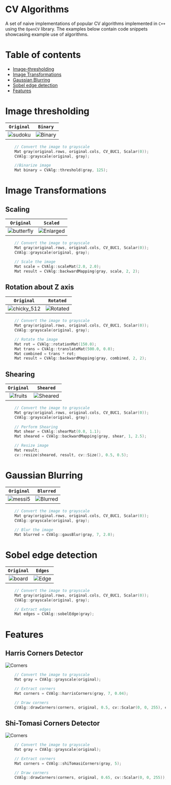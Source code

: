 # CV Algorithms
A set of naive implementations of popular CV algorithms implemented in `C++` using the `OpenCV` library. The examples below contain code snippets showcasing example use of algorithms.

# Table of contents
- [Image-thresholding](#Image-thresholding)
- [Image Transformations](#Image-Transformations)
- [Gaussian Blurring](#Gaussian-Blurring)
- [Sobel edge detection](#Sobel-edge-detection)
- [Features](#Features)

# Image thresholding

| `Original` | `Binary` |
| :---:| :---:|
|![sudoku](https://user-images.githubusercontent.com/50104866/178046409-b5905053-e777-494c-ab34-3fb9c5c5eeb7.png) | ![Binary](https://user-images.githubusercontent.com/50104866/178046386-30209dc4-c40d-4f6c-a880-d9c2837442ac.png)|

```C++
    // Convert the image to grayscale
    Mat gray(original.rows, original.cols, CV_8UC1, Scalar(0));
    CVAlg::grayscale(original, gray);

    //Binarize image
    Mat binary = CVAlg::threshold(gray, 125);
```

# Image Transformations

## Scaling

| `Original` | `Scaled` |
| :---:| :---:|
|![butterfly](https://user-images.githubusercontent.com/50104866/178106450-10805a9f-6d99-47d2-9d5d-290d72418c4d.jpg)|![Enlarged](https://user-images.githubusercontent.com/50104866/178106462-62149a57-f3be-4724-9c1b-96b617b00435.png)|


```C++
    // Convert the image to grayscale
    Mat gray(original.rows, original.cols, CV_8UC1, Scalar(0));
    CVAlg::grayscale(original, gray);

    // Scale the image
    Mat scale = CVAlg::scaleMat(2.0, 2.0);
    Mat result = CVAlg::backwardMapping(gray, scale, 2, 2);
```

## Rotation about Z axis

| `Original` | `Rotated` |
| :---:| :---:|
| ![chicky_512](https://user-images.githubusercontent.com/50104866/178111529-a5a7527e-8b52-4495-8539-81341b259bb4.png)|![Rotated](https://user-images.githubusercontent.com/50104866/178111549-a464b869-b390-414d-90d2-9cd7349911b9.png)|


```C++
    // Convert the image to grayscale
    Mat gray(original.rows, original.cols, CV_8UC1, Scalar(0));
    CVAlg::grayscale(original, gray);

    // Rotate the image
    Mat rot = CVAlg::rotationMat(150.0);
    Mat trans = CVAlg::translateMat(500.0, 0.0);
    Mat combined = trans * rot;
    Mat result = CVAlg::backwardMapping(gray, combined, 2, 2);
```

## Shearing

| `Original` | `Sheared` |
| :---:| :---:|
|![fruits](https://user-images.githubusercontent.com/50104866/178017490-d4207355-a50b-48c8-b19d-da5953ecdc4d.jpg)| ![Sheared](https://user-images.githubusercontent.com/50104866/178017526-11a6ac4d-c25d-4846-b97f-8ad9a6e0b8e2.png)|

```C++
    // Convert the image to grayscale
    Mat gray(original.rows, original.cols, CV_8UC1, Scalar(0));
    CVAlg::grayscale(original, gray);
    
    // Perform Shearing
    Mat shear = CVAlg::shearMat(0.0, 1.1);
    Mat sheared = CVAlg::backwardMapping(gray, shear, 1, 2.5);

    // Resize image
    Mat result;
    cv::resize(sheared, result, cv::Size(), 0.5, 0.5);
```

# Gaussian Blurring

| `Original` | `Blurred` |
| :---:| :---:|
|![messi5](https://user-images.githubusercontent.com/50104866/178017771-976034df-095e-477a-8e84-259ccf8e4cb9.jpg)|  ![Blurred](https://user-images.githubusercontent.com/50104866/178017811-e9bf8d02-aada-4778-ad09-95cba2b1948b.png)|

```C++
    // Convert the image to grayscale
    Mat gray(original.rows, original.cols, CV_8UC1, Scalar(0));
    CVAlg::grayscale(original, gray);
    
    // Blur the image
    Mat blurred = CVAlg::gausBlur(gray, 7, 2.0);
```

# Sobel edge detection

| `Original` | `Edges` |
| :---:| :---:|
|![board](https://user-images.githubusercontent.com/50104866/178017910-103673e6-cc3c-477e-ae6c-ac110038d985.jpg) | ![Edge](https://user-images.githubusercontent.com/50104866/178017881-9e448181-dcc5-4944-b497-37436b781de1.png)|

```C++
    // Convert the image to grayscale
    Mat gray(original.rows, original.cols, CV_8UC1, Scalar(0));
    CVAlg::grayscale(original, gray);

    // Extract edges
    Mat edges = CVAlg::sobelEdge(gray);
```

# Features

## Harris Corners Detector
![Corners](https://user-images.githubusercontent.com/50104866/178045575-cb38ad40-e82f-4d83-a00b-e96bb9f48200.png)


```C++
    // Convert the image to grayscale
    Mat gray = CVAlg::grayscale(original);

    // Extract corners
    Mat corners = CVAlg::harrisCorners(gray, 7, 0.04);

    // Draw corners
    CVAlg::drawCorners(corners, original, 0.5, cv::Scalar(0, 0, 255), cv::MARKER_DIAMOND);
```


## Shi-Tomasi Corners Detector
![Corners](https://user-images.githubusercontent.com/50104866/178031086-d5072d23-7ddb-4e18-9662-78e1ff081c7f.png)

```C++
    // Convert the image to grayscale
    Mat gray = CVAlg::grayscale(original);

    // Extract corners
    Mat corners = CVAlg::shiTomasiCorners(gray, 5);

    // Draw corners
    CVAlg::drawCorners(corners, original, 0.65, cv::Scalar(0, 0, 255));
```

